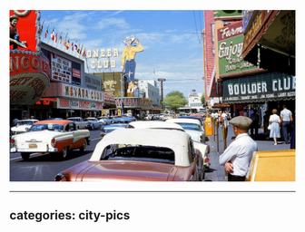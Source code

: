 ![lv](https://raw.githubusercontent.com/muneer78/muneer78.github.io/master/images/LasVegas1.jpg)



---
categories: city-pics
---

